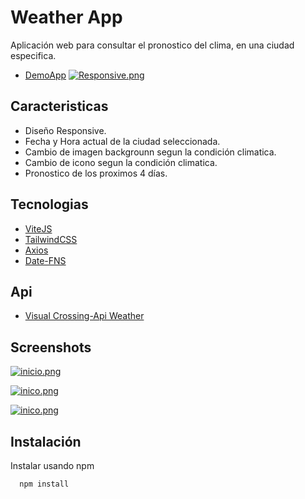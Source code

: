 
# Weather App

Aplicación web para consultar el pronostico del clima, en una ciudad especifica.
- [DemoApp](https://legendariotm564.github.io/weatherAppPractice/)
[![Responsive.png](https://i.postimg.cc/XqxkFZ39/Responsive.png)](https://postimg.cc/zHbhYGyf)
## Caracteristicas

- Diseño Responsive.
- Fecha y Hora actual de la ciudad seleccionada.
- Cambio de imagen backgrounn segun la condición climatica.
- Cambio de icono segun la condición climatica.
- Pronostico de los proximos 4 días.




## Tecnologias

- [ViteJS](https://vitejs.dev/)
- [TailwindCSS](https://tailwindcss.com/)
- [Axios](https://axios-http.com/)
- [Date-FNS](https://date-fns.org/)

## Api
- [Visual Crossing-Api Weather](https://www.visualcrossing.com/weather-api)
## Screenshots

[![inicio.png](https://i.postimg.cc/rwMFfc3Z/inicio.png)](https://postimg.cc/QHY3tLXc)

[![inico.png](https://i.postimg.cc/hPknJM48/inico.png)](https://postimg.cc/sv4qqYh1)

[![inico.png](https://i.postimg.cc/qMxfRrYr/inico.png)](https://postimg.cc/fJyq2GDq)

## Instalación

Instalar usando npm

```bash
  npm install
```